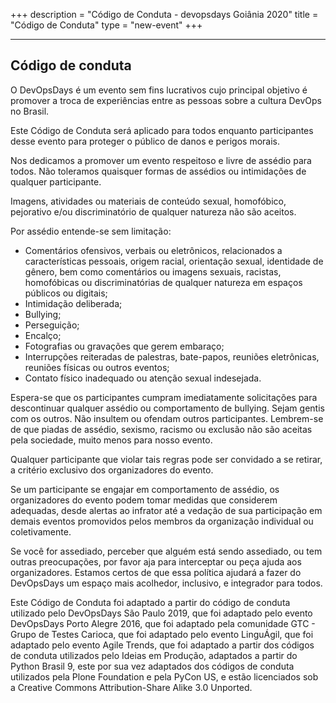+++
description = "Código de Conduta - devopsdays Goiânia 2020"
title = "Código de Conduta"
type = "new-event"
+++
<hr>

## Código de conduta

O DevOpsDays é um evento sem fins lucrativos cujo principal objetivo é promover a troca de experiências entre as pessoas sobre a cultura DevOps no Brasil.

Este Código de Conduta será aplicado para todos enquanto participantes desse evento para proteger o público de danos e perigos morais.

Nos dedicamos a promover um evento respeitoso e livre de assédio para todos. Não toleramos quaisquer formas de assédios ou intimidações de qualquer participante.

Imagens, atividades ou materiais de conteúdo sexual, homofóbico, pejorativo e/ou discriminatório de qualquer natureza não são aceitos.

Por assédio entende-se sem limitação:
<ul>
  <li>Comentários ofensivos, verbais ou eletrônicos, relacionados a características pessoais, origem racial, orientação sexual, identidade de gênero, bem como comentários ou imagens sexuais, racistas, homofóbicas ou discriminatórias de qualquer natureza em espaços públicos ou digitais;</li>
  <li>Intimidação deliberada;</li>
  <li>Bullying;</li>
  <li>Perseguição;</li>
  <li>Encalço;</li>
  <li>Fotografias ou gravações que gerem embaraço;</li>
  <li>Interrupções reiteradas de palestras, bate-papos, reuniões eletrônicas, reuniões físicas ou outros eventos;</li>
  <li>Contato físico inadequado ou atenção sexual indesejada.</li>
</ul>
Espera-se que os participantes cumpram imediatamente solicitações para descontinuar qualquer assédio ou comportamento de bullying. Sejam gentis com os outros. Não insultem ou ofendam outros participantes. Lembrem-se de que piadas de assédio, sexismo, racismo ou exclusão não são aceitas pela sociedade, muito menos para nosso evento.

Qualquer participante que violar tais regras pode ser convidado a se retirar, a critério exclusivo dos organizadores do evento.

Se um participante se engajar em comportamento de assédio, os organizadores do evento podem tomar medidas que considerem adequadas, desde alertas ao infrator até a vedação de sua participação em demais eventos promovidos pelos membros da organização individual ou coletivamente.

Se você for assediado, perceber que alguém está sendo assediado, ou tem outras preocupações, por favor aja para interceptar ou peça ajuda aos organizadores. Estamos certos de que essa política ajudará a fazer do DevOpsDays um espaço mais acolhedor, inclusivo, e integrador para todos.

Este Código de Conduta foi adaptado a partir do código de conduta utilizado pelo DevOpsDays São Paulo 2019, que foi adaptado pelo evento DevOpsDays Porto Alegre 2016, que foi adaptado pela comunidade GTC - Grupo de Testes Carioca, que foi adaptado pelo evento LinguÁgil, que foi adaptado pelo evento Agile Trends, que foi adaptado a partir dos códigos de conduta utilizados pelo Ideias em Produção, adaptados a partir do Python Brasil 9, este por sua vez adaptados dos códigos de conduta utilizados pela Plone Foundation e pela PyCon US, e estão licenciados sob a Creative Commons Attribution-Share Alike 3.0 Unported.